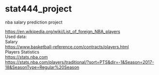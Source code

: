 # stat444_project
nba salary prediction project

https://en.wikipedia.org/wiki/List_of_foreign_NBA_players  
Used data:  
Salary  
https://www.basketball-reference.com/contracts/players.html  
Players Statistics  
https://stats.nba.com  
https://stats.nba.com/players/traditional/?sort=PTS&dir=-1&Season=2017-18&SeasonType=Regular%20Season  


